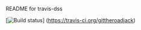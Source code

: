 README for travis-dss

[![Build status](https://travis-ci.org/gittheroadjack/travis-dss.svg?master)]
(https://travis-ci.org/gittheroadjack)
